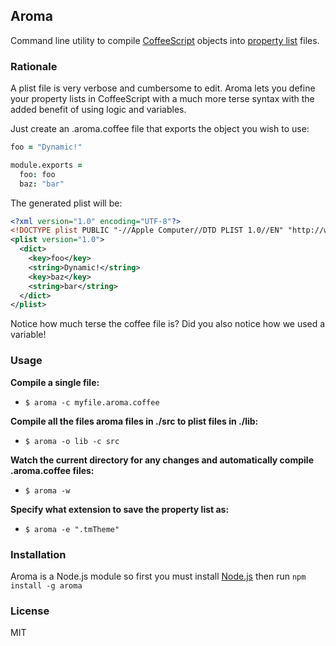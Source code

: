 ## Aroma

Command line utility to compile [CoffeeScript](http://coffeescript.org/) objects into [property list](http://en.wikipedia.org/wiki/Property_list) files.

### Rationale

A plist file is very verbose and cumbersome to edit. Aroma lets you define your property lists in CoffeeScript with a much more terse syntax with the added benefit of using logic and variables.

Just create an .aroma.coffee file that exports the object you wish to use:

```coffeescript
foo = "Dynamic!"

module.exports =
  foo: foo
  baz: "bar"
```

The generated plist will be:

```xml
<?xml version="1.0" encoding="UTF-8"?>
<!DOCTYPE plist PUBLIC "-//Apple Computer//DTD PLIST 1.0//EN" "http://www.apple.com/DTDs/PropertyList-1.0.dtd">
<plist version="1.0">
  <dict>
    <key>foo</key>
    <string>Dynamic!</string>
    <key>baz</key>
    <string>bar</string>
  </dict>
</plist>
```

Notice how much terse the coffee file is? Did you also notice how we used a variable!

### Usage

__Compile a single file:__

* `$ aroma -c myfile.aroma.coffee`

__Compile all the files aroma files in ./src to plist files in ./lib:__

* `$ aroma -o lib -c src`

__Watch the current directory for any changes and automatically compile .aroma.coffee files:__

* `$ aroma -w`

__Specify what extension to save the property list as:__

* `$ aroma -e ".tmTheme"`

### Installation

Aroma is a Node.js module so first you must install [Node.js](http://nodejs.org/) then run `npm install -g aroma`

### License

MIT